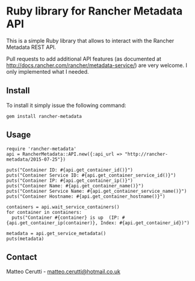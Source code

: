 # Ruby library for Rancher Metadata API
This is a simple Ruby library that allows to interact with the Rancher Metadata REST API.

Pull requests to add additional API features (as documented at http://docs.rancher.com/rancher/metadata-service/) are very welcome. I only implemented what I needed.

## Install
To install it simply issue the following command:

```
gem install rancher-metadata
```

## Usage
```
require 'rancher-metadata'
api = RancherMetadata::API.new({:api_url => "http://rancher-metadata/2015-07-25"})

puts("Container ID: #{api.get_container_id()}")
puts("Container Service ID: #{api.get_container_service_id()}")
puts("Container IP: #{api.get_container_ip()}")
puts("Container Name: #{api.get_container_name()}")
puts("Container Service Name: #{api.get_container_service_name()}")
puts("Container Hostname: #{api.get_container_hostname()}")

containers = api.wait_service_containers()
for container in containers:
  puts("Container #{container} is up  (IP: #{api.get_container_ip(container)}, Index: #{api.get_container_id})")

metadata = api.get_service_metadata()
puts(metadata)
```

## Contact
Matteo Cerutti - matteo.cerutti@hotmail.co.uk
